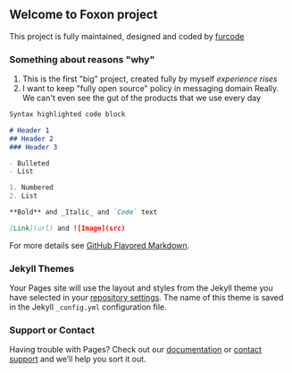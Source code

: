 ## Welcome to Foxon project

This project is fully maintained, designed and coded by [furcode](https://guides.github.com/furc0de/)

### Something about reasons "why"

1. This is the first "big" project, created fully by myself *experience rises* 
2. I want to keep "fully open source" policy in messaging domain
   Really. We can't even see the gut of the products that we use every day

```markdown
Syntax highlighted code block

# Header 1
## Header 2
### Header 3

- Bulleted
- List

1. Numbered
2. List

**Bold** and _Italic_ and `Code` text

[Link](url) and ![Image](src)
```

For more details see [GitHub Flavored Markdown](https://guides.github.com/features/mastering-markdown/).

### Jekyll Themes

Your Pages site will use the layout and styles from the Jekyll theme you have selected in your [repository settings](https://github.com/FurC0de/Foxon/settings). The name of this theme is saved in the Jekyll `_config.yml` configuration file.

### Support or Contact

Having trouble with Pages? Check out our [documentation](https://help.github.com/categories/github-pages-basics/) or [contact support](https://github.com/contact) and we’ll help you sort it out.
